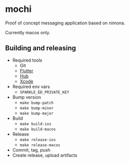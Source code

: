 # mochi

Proof of concept messaging application based on nimona.

Currently macos only.

## Building and releasing

* Required tools
  * Git
  * [Flutter](https://flutter.dev/)
  * [Hub](https://github.com/github/hub)
  * [Xcode](https://developer.apple.com/xcode/)
* Required env vars
  * `SPARKLE_ED_PRIVATE_KEY`
* Bump version
  * `make bump-patch`
  * `make bump-minor`
  * `make bump-major`
* Build
  * `make build-ios`
  * `make build-macos`
* Release
  * `make release-ios`
  * `make release-macos`
* Commit, tag, push
* Create release, upload artifacts

